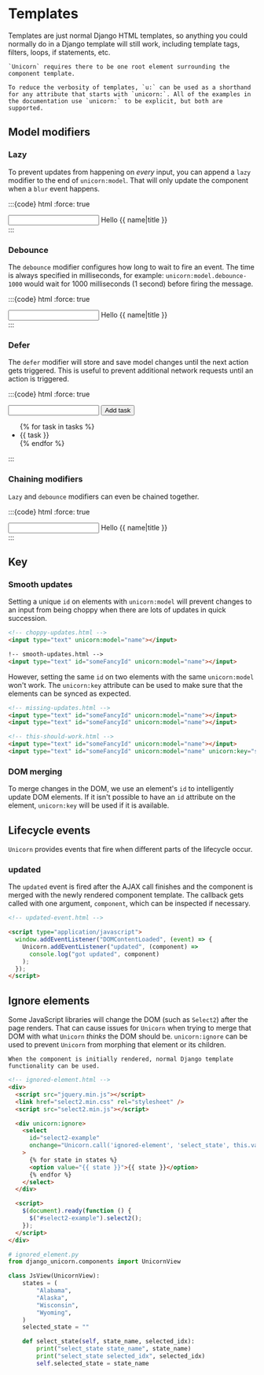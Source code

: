 # Templates

Templates are just normal Django HTML templates, so anything you could normally do in a Django template will still work, including template tags, filters, loops, if statements, etc.

```{warning}
`Unicorn` requires there to be one root element surrounding the component template.
```

```{note}
To reduce the verbosity of templates, `u:` can be used as a shorthand for any attribute that starts with `unicorn:`. All of the examples in the documentation use `unicorn:` to be explicit, but both are supported.
```

## Model modifiers

### Lazy

To prevent updates from happening on _every_ input, you can append a `lazy` modifier to the end of `unicorn:model`. That will only update the component when a `blur` event happens.

:::{code} html
:force: true

<!-- waits-for-blur.html -->
<div>
  <input unicorn:model.lazy="name" type="text" id="name" />
  Hello {{ name|title }}
</div>
:::

### Debounce

The `debounce` modifier configures how long to wait to fire an event. The time is always specified in milliseconds, for example: `unicorn:model.debounce-1000` would wait for 1000 milliseconds (1 second) before firing the message.

:::{code} html
:force: true

<!-- waits-1-second.html -->
<div>
  <input unicorn:model.debounce-1000="name" type="text" id="name" />
  Hello {{ name|title }}
</div>
:::

### Defer

The `defer` modifier will store and save model changes until the next action gets triggered. This is useful to prevent additional network requests until an action is triggered.

:::{code} html
:force: true

<!-- defer.html -->
<div>
  <input unicorn:model.defer="task" type="text" id="task" />
  <button unicorn:click="add">Add task</button>
  <ul>
    {% for task in tasks %}
    <li>{{ task }}</li>
    {% endfor %}
  </ul>
</div>
:::

### Chaining modifiers

`Lazy` and `debounce` modifiers can even be chained together.

:::{code} html
:force: true

<!-- waits-for-blur-and-then-5-seconds.html -->
<div>
  <input unicorn:model.lazy.debounce-5000="name" type="text" id="text" />
  Hello {{ name|title }}
</div>
:::

## Key

### Smooth updates

Setting a unique `id` on elements with `unicorn:model` will prevent changes to an input from being choppy when there are lots of updates in quick succession.

```html
<!-- choppy-updates.html -->
<input type="text" unicorn:model="name"></input>
```

```html
!-- smooth-updates.html -->
<input type="text" id="someFancyId" unicorn:model="name"></input>
```

However, setting the same `id` on two elements with the same `unicorn:model` won't work. The `unicorn:key` attribute can be used to make sure that the elements can be synced as expected.

```html
<!-- missing-updates.html -->
<input type="text" id="someFancyId" unicorn:model="name"></input>
<input type="text" id="someFancyId" unicorn:model="name"></input>
```

```html
<!-- this-should-work.html -->
<input type="text" id="someFancyId" unicorn:model="name"></input>
<input type="text" id="someFancyId" unicorn:model="name" unicorn:key="someFancyKey"></input>
```

### DOM merging

To merge changes in the DOM, we use an element's `id` to intelligently update DOM elements. If it isn't possible to have an `id` attribute on the element, `unicorn:key` will be used if it is available.

## Lifecycle events

`Unicorn` provides events that fire when different parts of the lifecycle occur.

### updated

The `updated` event is fired after the AJAX call finishes and the component is merged with the newly rendered component template. The callback gets called with one argument, `component`, which can be inspected if necessary.

```html
<!-- updated-event.html -->

<script type="application/javascript">
  window.addEventListener("DOMContentLoaded", (event) => {
    Unicorn.addEventListener("updated", (component) =>
      console.log("got updated", component)
    );
  });
</script>
```

## Ignore elements

Some JavaScript libraries will change the DOM (such as `Select2`) after the page renders. That can cause issues for `Unicorn` when trying to merge that DOM with what `Unicorn` _thinks_ the DOM should be. `unicorn:ignore` can be used to prevent `Unicorn` from morphing that element or its children.

```{note}
When the component is initially rendered, normal Django template functionality can be used.
```

```html
<!-- ignored-element.html -->
<div>
  <script src="jquery.min.js"></script>
  <link href="select2.min.css" rel="stylesheet" />
  <script src="select2.min.js"></script>

  <div unicorn:ignore>
    <select
      id="select2-example"
      onchange="Unicorn.call('ignored-element', 'select_state', this.value, this.selectedIndex);"
    >
      {% for state in states %}
      <option value="{{ state }}">{{ state }}</option>
      {% endfor %}
    </select>
  </div>

  <script>
    $(document).ready(function () {
      $("#select2-example").select2();
    });
  </script>
</div>
```

```python
# ignored_element.py
from django_unicorn.components import UnicornView

class JsView(UnicornView):
    states = (
        "Alabama",
        "Alaska",
        "Wisconsin",
        "Wyoming",
    )
    selected_state = ""

    def select_state(self, state_name, selected_idx):
        print("select_state state_name", state_name)
        print("select_state selected_idx", selected_idx)
        self.selected_state = state_name
```
